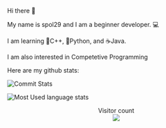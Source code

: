 Hi there 👋

My name is spol29 and I am a beginner developer. 💻

I am learning 💙C++, 🐍Python, and ☕️Java. 

I am also interested in Competetive Programming

Here are my github stats:


![Commit Stats](https://github-readme-stats.vercel.app/api?username=spol-29&show_icons=true&theme=radical&layout=compact)

![Most Used language stats](https://github-readme-stats.vercel.app/api/top-langs/?username=spol-29&layout=compact&theme=radical)

<p align="center"> 
  Visitor count<br>
  <img src="https://profile-counter.glitch.me/spol-29/count.svg" />
</p>
